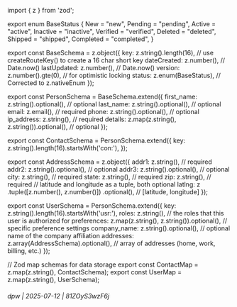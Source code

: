 
import { z } from 'zod';

export enum BaseStatus {
  New = "new",
  Pending = "pending",
  Active = "active",
  Inactive = "inactive",
  Verified = "verified",
  Deleted = "deleted",
  Shipped = "shipped",
  Completed = "completed",
}

export const BaseSchema = z.object({
  key: z.string().length(16), // use createRouteKey() to create a 16 char short key
  dateCreated: z.number(),   // Date.now()
  lastUpdated: z.number(),   // Date.now()
  version: z.number().gte(0),       // for optimistic locking
  status: z.enum(BaseStatus), // Corrected to z.nativeEnum
});

export const PersonSchema = BaseSchema.extend({
  first_name: z.string().optional(),              // optional
  last_name: z.string().optional(),               // optional
  email: z.email(),                    // required
  phone: z.string().optional(),                   // optional
  ip_address: z.string(),               // required
  details: z.map(z.string(), z.string()).optional(),    // optional
});

export const ContactSchema = PersonSchema.extend({
  key: z.string().length(16).startsWith('con:'),
});

export const AddressSchema = z.object({
  addr1: z.string(),        // required
  addr2: z.string().optional(),       // optional
  addr3: z.string().optional(),       // optional
  city: z.string(),         // required
  state: z.string(),        // required
  zip: z.string(),          // required
  // latitude and longitude as a tuple, both optional
  latlng: z
    .tuple([z.number(), z.number()])
    .optional(), // [latitude, longitude]
});

export const UserSchema = PersonSchema.extend({
  key: z.string().length(16).startsWith('usr:'),
  roles: z.string(),                          // the roles that this user is authorized for
  preferences: z.map(z.string(), z.string()).optional(),      // specific preference settings
  company_name: z.string().optional(),                  // optional name of the company affiliation
  addresses: z.array(AddressSchema).optional(),             // array of addresses (home, work, billing, etc.)
});

// Zod map schemas for data storage
export const ContactMap = z.map(z.string(), ContactSchema);
export const UserMap = z.map(z.string(), UserSchema);


###### dpw | 2025-07-12 | 81ZOyS3wzF6j
